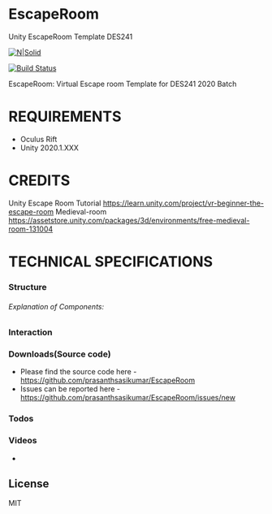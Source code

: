 # EscapeRoom
 Unity EscapeRoom Template DES241
 
[![N|Solid](https://cdn.auckland.ac.nz/assets/central/central-services/mediaandmarketing/uoa-logos-2015/uoa-logo-2015-reverse.png)](http://empathiccomputing.org/)

[![Build Status](https://travis-ci.org/joemccann/dillinger.svg?branch=master)](https://github.com/prasanthsasikumar/EscapeRoom)

EscapeRoom: Virtual Escape room Template for DES241 2020 Batch


# REQUIREMENTS
- Oculus Rift
- Unity 2020.1.XXX

# CREDITS
Unity Escape Room Tutorial https://learn.unity.com/project/vr-beginner-the-escape-room
Medieval-room https://assetstore.unity.com/packages/3d/environments/free-medieval-room-131004


# TECHNICAL SPECIFICATIONS


### Structure


###### Explanation of Components: 


### Interaction



### Downloads(Source code)
- Please find the source code here - https://github.com/prasanthsasikumar/EscapeRoom
- Issues can be reported here - https://github.com/prasanthsasikumar/EscapeRoom/issues/new



### Todos


 
 ### Videos
 - 

License
----

MIT


